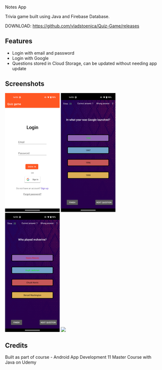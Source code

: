
Notes App

Trivia game built using Java and Firebase Database.

DOWNLOAD: https://github.com/vladstoenica/Quiz-Game/releases


## Features

- Login with email and password
- Login with Google
- Questions stored in Cloud Storage, can be updated without needing app update


## Screenshots

<img src="/previews/ss1.png" width="180px">  <img src="/previews/ss2.png" width="180px">  <img src="/previews/ss3.png" width="180px">  <img src="/previews/ss14.png" width="180px">


## Credits

Built as part of course - Android App Development 11 Master Course with Java on Udemy

